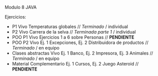 Modulo 8 JAVA

Ejercicios:

- P1 Vivo Temperaturas globales // _Terminado_ / individual
- P2 Vivo Carrera de la selva  // _Terminada parte 1_ / individual
- POO P1 Vivo Ejercicios 1 a 6 sobre Personas // **PENDIENTE**
- POO P2 Vivo Ej. 1 Excepciones, Ej. 2 Distribuidora de productos // _Terminado_ / en equipo
- Clases abstractas Vivo Ej. 1 Banco, Ej. 2 Impresora, Ej. 3 Animales // _Terminado_ / en equipo
- Material Complementario Ej. 1 Cursos, Ej. 2 Juego Asteroid // **PENDIENTE**